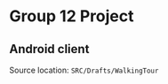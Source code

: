 Group 12 Project
================

Android client
--------------

Source location: `SRC/Drafts/WalkingTour`
